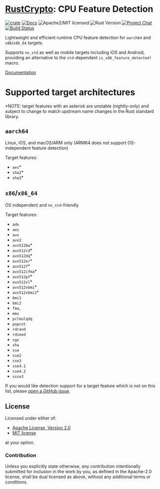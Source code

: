 # [RustCrypto]: CPU Feature Detection

[![crate][crate-image]][crate-link]
[![Docs][docs-image]][docs-link]
![Apache2/MIT licensed][license-image]
![Rust Version][rustc-image]
[![Project Chat][chat-image]][chat-link]
[![Build Status][build-image]][build-link]

Lightweight and efficient runtime CPU feature detection for `aarch64` and
`x86`/`x86_64` targets.

Supports `no_std` as well as mobile targets including iOS and Android,
providing an alternative to the `std`-dependent `is_x86_feature_detected!`
macro.

[Documentation][docs-link]

# Supported target architectures

*NOTE: target features with an asterisk are unstable (nightly-only) and subject
to change to match upstream name changes in the Rust standard library.

## `aarch64`

Linux, iOS, and macOS/ARM only (ARM64 does not support OS-independent feature detection)

Target features:

- `aes`*
- `sha2`*
- `sha3`*

## `x86`/`x86_64`

OS independent and `no_std`-friendly

Target features:

- `adx`
- `aes`
- `avx`
- `avx2`
- `avx512bw`*
- `avx512cd`*
- `avx512dq`*
- `avx512er`*
- `avx512f`*
- `avx512ifma`*
- `avx512pf`*
- `avx512vl`*
- `avx512vbmi`*
- `avx512vbmi2`*
- `bmi1`
- `bmi2`
- `fma`,
- `mmx`
- `pclmulqdq`
- `popcnt`
- `rdrand`
- `rdseed`
- `sgx`
- `sha`
- `sse`
- `sse2`
- `sse3`
- `sse4.1`
- `sse4.2`
- `ssse3`

If you would like detection support for a target feature which is not on
this list, please [open a GitHub issue].

## License

Licensed under either of:

 * [Apache License, Version 2.0](http://www.apache.org/licenses/LICENSE-2.0)
 * [MIT license](http://opensource.org/licenses/MIT)

at your option.

### Contribution

Unless you explicitly state otherwise, any contribution intentionally submitted
for inclusion in the work by you, as defined in the Apache-2.0 license, shall be
dual licensed as above, without any additional terms or conditions.

[//]: # (badges)

[crate-image]: https://img.shields.io/crates/v/cpufeatures.svg
[crate-link]: https://crates.io/crates/cpufeatures
[docs-image]: https://docs.rs/cpufeatures/badge.svg
[docs-link]: https://docs.rs/cpufeatures/
[license-image]: https://img.shields.io/badge/license-Apache2.0/MIT-blue.svg
[rustc-image]: https://img.shields.io/badge/rustc-1.40+-blue.svg
[chat-image]: https://img.shields.io/badge/zulip-join_chat-blue.svg
[chat-link]: https://rustcrypto.zulipchat.com/#narrow/stream/260052-utils
[build-image]: https://github.com/RustCrypto/utils/workflows/cpufeatures/badge.svg?branch=master&event=push
[build-link]: https://github.com/RustCrypto/utils/actions/workflows/cpufeatures.yml

[//]: # (general links)

[RustCrypto]: https://github.com/rustcrypto
[RustCrypto/utils#378]: https://github.com/RustCrypto/utils/issues/378
[open a GitHub issue]: https://github.com/RustCrypto/utils/issues/new?title=cpufeatures:%20requesting%20support%20for%20CHANGEME%20target%20feature
